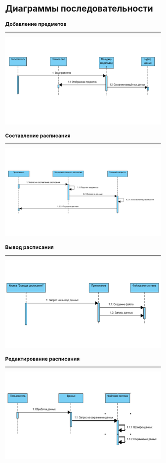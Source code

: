 # Диаграммы последовательности

### Добавление предметов
---

![1](../Sequence/AddP.png)

### Составление расписания
---

![2](../Sequence/CreatureS.png)

### Вывод расписания
---

![3](../Sequence/OutputS.png)

### Редактирование расписания
---

![4](../Sequence/EditingS.png)
